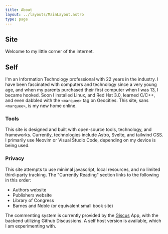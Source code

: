 ```yaml
---
title: About
layout: ../layouts/MainLayout.astro
type: page
---
```


## Site

Welcome to my little corner of the internet.

## Self

I'm an Information Technology professional with 22 years in the industry. I have been fascinated with computers and technology since a very young age, and when my parents purchased their first computer when I was 13, I became hooked. Soon I installed Linux, and Red Hat 3.0, learned C/C++, and even dabbled with the `<marquee>` tag on Geocities. This site, sans `<marquee>`, is my new home online.

### Tools

This site is designed and built with open-source tools, technology, and frameworks. Currently, technologies include Astro, Svelte, and tailwind CSS. I primarily use Neovim or Visual Studio Code, depending on my device is being used.

### Privacy

This site attempts to use minimal javascript, local resources, and no limited third-party tracking. The "Currently Reading" section links to the following in this order:
- Authors website
- Publishers website
- Library of Congress
- Barnes and Noble (or equivalent small book site)

The commenting system is currently provided by the [Giscus](https://giscus.app/) App, with the backend utilizing Github Discussions. A self host version is available, which I am experimenting with.
